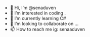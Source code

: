 - 👋 Hi, I’m @senaduven
- 👀 I’m interested in coding .
- 🌱 I’m currently learning C#
- 💞️ I’m looking to collaborate on ...
- 📫 How to reach me ig: senaaduven 

<!---
senaduven/senaduven is a ✨ special ✨ repository because its `README.md` (this file) appears on your GitHub profile.
You can click the Preview link to take a look at your changes.
--->
